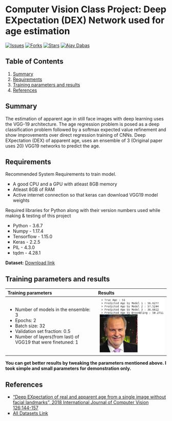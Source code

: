 # Computer Vision Class Project: Deep EXpectation (DEX) Network used for age estimation

[![Issues](https://img.shields.io/github/issues/dabasajay/DEX-Deep-Expectation-Network-used-for-age-estimation.svg?color=%231155cc)](https://github.com/dabasajay/DEX-Deep-Expectation-Network-used-for-age-estimation/issues)
[![Forks](https://img.shields.io/github/forks/dabasajay/DEX-Deep-Expectation-Network-used-for-age-estimation.svg?color=%231155cc)](https://github.com/dabasajay/DEX-Deep-Expectation-Network-used-for-age-estimation/network)
[![Stars](https://img.shields.io/github/stars/dabasajay/DEX-Deep-Expectation-Network-used-for-age-estimation.svg?color=%231155cc)](https://github.com/dabasajay/DEX-Deep-Expectation-Network-used-for-age-estimation/stargazers)
[![Ajay Dabas](https://img.shields.io/badge/Ajay-Dabas-825ee4.svg)](https://dabasajay.github.io/)

## Table of Contents

1. [Summary](#Summary)
2. [Requirements](#Requirements)
3. [Training parameters and results](#training-parameters-and-results)
4. [References](#References)


## Summary

The estimation of apparent age in still face images with deep learning uses the VGG-19 architecture. The age regression problem is posed as a deep classification problem followed by a softmax expected value refinement and show improvements over direct regression training of CNNs. Deep EXpectation (DEX) of apparent age, uses an ensemble of 3 (Original paper uses 20) VGG19 networks to predict the age.

## Requirements

Recommended System Requirements to train model.

<ul type="square">
	<li>A good CPU and a GPU with atleast 8GB memory</li>
	<li>Atleast 8GB of RAM</li>
	<li>Active internet connection so that keras can download VGG19 model weights</li>
</ul>

Required libraries for Python along with their version numbers used while making & testing of this project

<ul type="square">
	<li>Python - 3.6.7</li>
	<li>Numpy - 1.17.4</li>
	<li>Tensorflow - 1.15.0</li>
	<li>Keras - 2.2.5</li>
	<li>PIL - 4.3.0</li>
	<li>tqdm - 4.28.1</li>
</ul>

<strong>Dataset:</strong> <a href="https://data.vision.ee.ethz.ch/cvl/rrothe/imdb-wiki/static/wiki_crop.tar">Download link</a>

## Training parameters and results

| Training parameters | Results |
| :--- | :--- |
| <ul><li>Number of models in the ensemble: 3</li><li>Epochs: 2</li><li>Batch size: 32</li><li>Validation set fraction: 0.5</li><li>Number of layers(from last) of VGG19 that were finetuned: 1</li></ul> | <img width="100%" src="https://github.com/dabasajay/DEX-Deep-Expectation-Network-used-for-age-estimation/raw/master/result.png" alt="Result Image"> |

**You can get better results by tweaking the parameters mentioned above. I took simple and small parameters for demonstration only.**

## References

<ul type="square">
	<li><a href="https://link.springer.com/content/pdf/10.1007%2Fs11263-016-0940-3.pdf">“Deep EXpectation of real and apparent age from a single image without facial landmarks”, 2018 International Journal of Computer Vision 126:144-157</a></li>
	<li><a href="https://data.vision.ee.ethz.ch/cvl/rrothe/imdb-wiki">All Datasets Link</a></li>
</ul>
